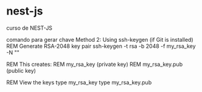 # nest-js
curso de NEST-JS

comando para gerar chave 
Method 2: Using ssh-keygen (if Git is installed)
REM Generate RSA-2048 key pair
ssh-keygen -t rsa -b 2048 -f my_rsa_key -N ""

REM This creates:
REM my_rsa_key (private key)
REM my_rsa_key.pub (public key)

REM View the keys
type my_rsa_key
type my_rsa_key.pub